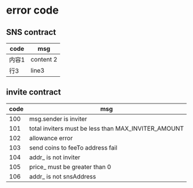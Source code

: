 
# error code

## SNS contract

| code | msg   |
| ----- | --------- |
| 内容1 | content 2 |
| 行3  | line3     |

## invite contract

| code | msg   |
| ----- | --------- |
| 100 | msg.sender is inviter |
| 101 | total inviters must be less than MAX_INVITER_AMOUNT |
| 102 | allowance error |
| 103 | send coins to feeTo address fail |
| 104 | addr_ is not inviter |
| 105 | price_ must be greater than 0 |
| 106 | addr_ is not snsAddress |